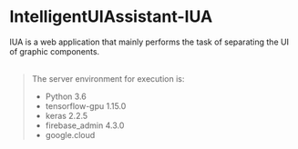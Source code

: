 # IntelligentUIAssistant-IUA
IUA is a web application that mainly performs the task of separating the UI of graphic components.
<br><br>
> The server environment for execution is:<br>
> * Python 3.6<br>
> * tensorflow-gpu 1.15.0<br>
> * keras 2.2.5<br>
> * firebase_admin 4.3.0<br>
> * google.cloud<br>
